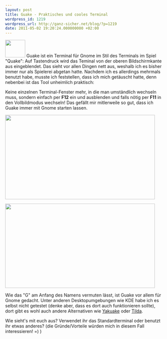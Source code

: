 ```yaml
---
layout: post
title: Guake - Praktisches und cooles Terminal
wordpress_id: 1219
wordpress_url: http://ganz-sicher.net/blog/?p=1219
date: 2011-05-02 19:20:24.000000000 +02:00
---
```

<img class="lefticon" title="guake_logo" src="/wp-content/uploads/guake_logo.png" alt="" width="64" height="56" />
Guake ist ein Terminal für Gnome im Stil des Terminals im Spiel "Quake": Auf Tastendruck wird das Teminal von der oberen Bildschirmkante aus eingeblendet. Das sieht vor allen Dingen nett aus, weshalb ich es bisher immer nur als Spielerei abgetan hatte. Nachdem ich es allerdings mehrmals benutzt habe, musste ich feststellen, dass ich mich getäuscht hatte, denn nebenbei ist das Tool unheimlich praktisch:
<!--more-->

Keine einzelnen Terminal-Fenster mehr, in die man umständlich wechseln muss, sondern einfach per **F12** ein und ausblenden und falls nötig per <strong>F11</strong> in den Vollbildmodus wechseln! Das gefällt mir mitlerweile so gut, dass ich Guake immer mit Gnome starten lassen.

<a href="/wp-content/uploads/Guake-Screen.png"><img class="borderimg centered" title="Guake-Screen" src="/wp-content/uploads/Guake-Screen.png" alt="" width="480" height="270" /></a>

<a href="/wp-content/uploads/Guake-Screenshot-2.png"><img class="borderimg centered" title="Guake-Screenshot-2" src="/wp-content/uploads/Guake-Screenshot-2.png" alt="" width="480" height="270" /></a>

Wie das "G" am Anfang des Namens vermuten lässt, ist Guake vor allem für Gnome gedacht. Unter anderen Desktopumgebungen wie KDE habe ich es selbst nicht getestet (denke aber, dass es dort auch funktionieren sollte), dort gibt es wohl auch andere Alternativen wie <a href="http://yakuake.kde.org/">Yakuake</a> oder <a href="http://tilda.sourceforge.net/">Tilda</a>.

Wie sieht's mit euch aus? Verwendet ihr das Standardterminal oder benutzt ihr etwas anderes? (die Gründe/Vorteile würden mich in diesem Fall interessieren! =) )
